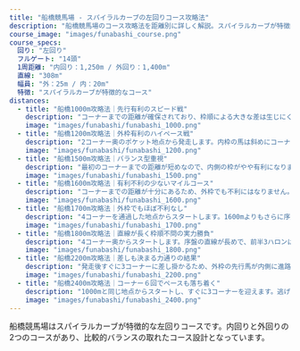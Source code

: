 ```yaml
---
title: "船橋競馬場 - スパイラルカーブの左回りコース攻略法"
description: "船橋競馬場のコース攻略法を距離別に詳しく解説。スパイラルカーブが特徴的な左回りコースの特性、枠順有利不利、各距離の攻略ポイントを分析。"
course_image: "images/funabashi_course.png"
course_specs:
  回り: "左回り"
  フルゲート: "14頭"
  1周距離: "内回り：1,250m / 外回り：1,400m"
  直線: "308m"
  幅員: "外：25m / 内：20m"
  特徴: "スパイラルカーブが特徴的なコース"
distances:
  - title: "船橋1000m攻略法｜先行有利のスピード戦"
    description: "コーナーまでの距離が確保されており、枠順による大きな差は生じにくい構成となっています。ただし、逃げを狙う馬にとっては内側の枠が望ましいでしょう。このコースでは前を行く馬が粘り強く、逃げ・先行馬に有利な展開が多く見られます。"
    image: "images/funabashi/funabashi_1000.png"
  - title: "船橋1200m攻略法｜外枠有利のハイペース戦"
    description: "2コーナー奥のポケット地点から発走します。内枠の馬は斜めにコーナーへ向かう形となり、スタートダッシュが遅れると他馬に囲まれる可能性があります。序盤の直線区間が長めで、ペースが上がりやすい傾向にあり、差し馬にもチャンスがあります。やや外側の枠に利があると言えるでしょう。"
    image: "images/funabashi/funabashi_1200.png"
  - title: "船橋1500m攻略法｜バランス型重視"
    description: "最初のコーナーまでの距離が短めなので、内側の枠がやや有利になります。どの脚質でも戦えますが、内枠から先行できる馬は特に能力を発揮しやすいでしょう。コーナーまでの短さから、序盤は落ち着いたペースになることが多いです。"
    image: "images/funabashi/funabashi_1500.png"
  - title: "船橋1600m攻略法｜有利不利の少ないマイルコース"
    description: "コーナーまでの距離が十分にあるため、外枠でも不利にはなりません。枠順による有利不利がなく、どの脚質の馬も公平に力を発揮できます。南関東エリアの1600m戦では最も良いバランスのコースと評価されています。"
    image: "images/funabashi/funabashi_1600.png"
  - title: "船橋1700m攻略法｜外枠でもほぼ不利なし"
    description: "4コーナーを通過した地点からスタートします。1600mよりもさらに序盤の直線が長く、枠順による差はほぼありません。コーナーまでの距離が確保されているため、外枠からでも十分に先行ポジションを取ることができます。全体的に落ち着いたペースになりやすく、先行できる馬がやや有利となります。"
    image: "images/funabashi/funabashi_1700.png"
  - title: "船橋1800m攻略法｜直線が長く枠順不問の実力勝負"
    description: "4コーナー奥からスタートします。序盤の直線が長めで、前半3ハロンは予想以上に速いラップを刻むことがありますが、枠順による有利不利は見られません。どの馬も持てる力を十分に発揮できる条件が整っており、逃げ・先行馬も差し・追込馬もバランスよく好走できます。"
    image: "images/funabashi/funabashi_1800.png"
  - title: "船橋2200m攻略法｜差しも決まる力通りの結果"
    description: "発走後すぐに3コーナーに差し掛かるため、外枠の先行馬が内側に進路を取り、内枠の馬が窮屈になることがあります。先行馬が有利に見えますが、差し馬も十分に台頭でき、最終的には各馬の実力通りの結果になることが多いです。"
    image: "images/funabashi/funabashi_2200.png"
  - title: "船橋2400m攻略法｜コーナー６回でペースも落ち着く"
    description: "1000mと同じ地点からスタートし、すぐに3コーナーを迎えます。逃げを狙う馬にとっては内枠が理想的ですが、序盤に多少の競り合いがあっても、1周目の直線でペースは落ち着くことがほとんどです。6つのコーナーを通過する中で全体の流れは安定し、先行できる馬に有利な展開となります。"
    image: "images/funabashi/funabashi_2400.png"
---
```


船橋競馬場はスパイラルカーブが特徴的な左回りコースです。内回りと外回りの2つのコースがあり、比較的バランスの取れたコース設計となっています。